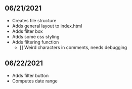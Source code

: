 ## 06/21/2021
- Creates file structure
- Adds general layout to index.html
- Adds filter box
- Adds some css styling
- Adds filtering function
    - [] Weird characters in comments, needs debugging

## 06/22/2021
- Adds filter button
- Computes date range